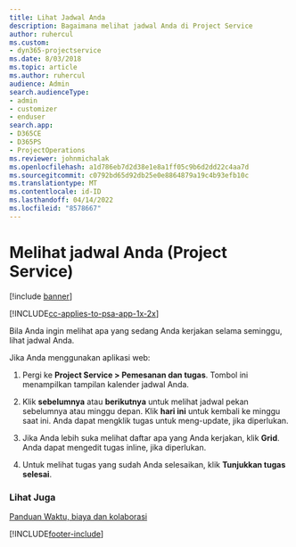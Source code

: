 ```yaml
---
title: Lihat Jadwal Anda
description: Bagaimana melihat jadwal Anda di Project Service
author: ruhercul
ms.custom:
- dyn365-projectservice
ms.date: 8/03/2018
ms.topic: article
ms.author: ruhercul
audience: Admin
search.audienceType:
- admin
- customizer
- enduser
search.app:
- D365CE
- D365PS
- ProjectOperations
ms.reviewer: johnmichalak
ms.openlocfilehash: a1d786eb7d2d38e1e8a1ff05c9b6d2dd22c4aa7d
ms.sourcegitcommit: c0792bd65d92db25e0e8864879a19c4b93efb10c
ms.translationtype: MT
ms.contentlocale: id-ID
ms.lasthandoff: 04/14/2022
ms.locfileid: "8578667"
---
```

# <a name="view-your-schedule-project-service"></a>Melihat jadwal Anda (Project Service)

[!include [banner](../includes/psa-now-project-operations.md)]

[!INCLUDE[cc-applies-to-psa-app-1x-2x](../includes/cc-applies-to-psa-app-1x-2x.md)]

Bila Anda ingin melihat apa yang sedang Anda kerjakan selama seminggu, lihat jadwal Anda.  
  
 Jika Anda menggunakan aplikasi web:  
  
1.  Pergi ke **Project Service > Pemesanan dan tugas**. Tombol ini menampilkan tampilan kalender jadwal Anda.  
  
2.  Klik **sebelumnya** atau **berikutnya** untuk melihat jadwal pekan sebelumnya atau minggu depan. Klik **hari ini** untuk kembali ke minggu saat ini. Anda dapat mengklik tugas untuk meng-update, jika diperlukan.  
  
3.  Jika Anda lebih suka melihat daftar apa yang Anda kerjakan, klik **Grid**. Anda dapat mengedit tugas inline, jika diperlukan.  
  
4.  Untuk melihat tugas yang sudah Anda selesaikan, klik **Tunjukkan tugas selesai**.  
  
### <a name="see-also"></a>Lihat Juga  
 [Panduan Waktu, biaya dan kolaborasi](../psa/time-expense-collaboration-guide.md)


[!INCLUDE[footer-include](../includes/footer-banner.md)]
